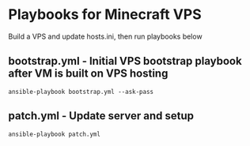 # Playbooks for Minecraft VPS

Build a VPS and update hosts.ini, then run playbooks below


## bootstrap.yml - Initial VPS bootstrap playbook after VM is built on VPS hosting

```
ansible-playbook bootstrap.yml --ask-pass
```

## patch.yml - Update server and setup 

```
ansible-playbook patch.yml
```
